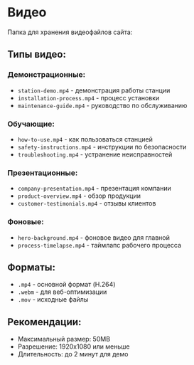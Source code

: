 # Видео

Папка для хранения видеофайлов сайта:

## Типы видео:

### Демонстрационные:
- `station-demo.mp4` - демонстрация работы станции
- `installation-process.mp4` - процесс установки
- `maintenance-guide.mp4` - руководство по обслуживанию

### Обучающие:
- `how-to-use.mp4` - как пользоваться станцией
- `safety-instructions.mp4` - инструкции по безопасности
- `troubleshooting.mp4` - устранение неисправностей

### Презентационные:
- `company-presentation.mp4` - презентация компании
- `product-overview.mp4` - обзор продукции
- `customer-testimonials.mp4` - отзывы клиентов

### Фоновые:
- `hero-background.mp4` - фоновое видео для главной
- `process-timelapse.mp4` - таймлапс рабочего процесса

## Форматы:
- `.mp4` - основной формат (H.264)
- `.webm` - для веб-оптимизации
- `.mov` - исходные файлы

## Рекомендации:
- Максимальный размер: 50MB
- Разрешение: 1920x1080 или меньше
- Длительность: до 2 минут для демо